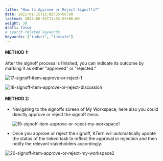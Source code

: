 ```yaml
---
title: "How to Approve or Reject Signoffs?"
date: 2021-01-15T11:02:05+06:00
lastmod: 2023-08-01T11:02:05+06:00
weight: 38
draft: false
# search related keywords
keywords: ["induct", "instate"]
---
```


#### METHOD 1:

After the signoff process is finished, you can indicate its outcome by marking it as either "approved" or "rejected."

![17-signoff-item-approve-or-reject-1](https://storage.googleapis.com/ktern-public-files/product-documentation/Signoffs/17-signoff-item-approve-or-reject-1.png)

![18-signoff-item-approve-or-reject-discussion](https://storage.googleapis.com/ktern-public-files/product-documentation/Signoffs/18-signoff-item-approve-or-reject-discussion.png)

#### METHOD 2:

<ul>
   <li>
   Navigating to the signoffs screen of My Workspace, here also you could directly approve or reject the signoff items.
   </li>

   ![19-signoff-item-approve-or-reject-my-workspace1](https://storage.googleapis.com/ktern-public-files/product-documentation/Signoffs/19-signoff-item-approve-or-reject-my-workspace1.png)

   <li>
   Once you approve or reject the signoff, KTern will automatically update the status of the linked task to reflect the approval or rejection and then notify the relevant stakeholders accordingly.
   </li>
</ul>

   ![20-signoff-item-approve-or-reject-my-workspace2](https://storage.googleapis.com/ktern-public-files/product-documentation/Signoffs/20-signoff-item-approve-or-reject-my-workspace2.png)
